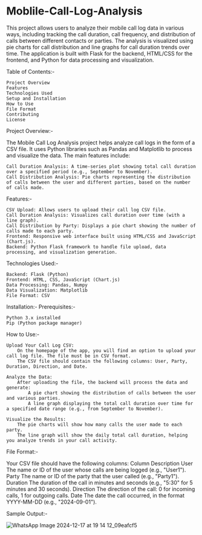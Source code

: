 # Moblile-Call-Log-Analysis
This project allows users to analyze their mobile call log data in various ways, including tracking the call duration, call frequency, and distribution of calls between different contacts or parties. The analysis is visualized using pie charts for call distribution and line graphs for call duration trends over time. The application is built with Flask for the backend, HTML/CSS for the frontend, and Python for data processing and visualization.


Table of Contents:-

    Project Overview
    Features
    Technologies Used
    Setup and Installation
    How to Use
    File Format
    Contributing
    License

Project Overview:-

The Mobile Call Log Analysis project helps analyze call logs in the form of a CSV file. It uses Python libraries such as Pandas and Matplotlib to process and visualize the data. The main features include:

    Call Duration Analysis: A time-series plot showing total call duration over a specified period (e.g., September to November).
    Call Distribution Analysis: Pie charts representing the distribution of calls between the user and different parties, based on the number of calls made.

Features:-

    CSV Upload: Allows users to upload their call log CSV file.
    Call Duration Analysis: Visualizes call duration over time (with a line graph).
    Call Distribution by Party: Displays a pie chart showing the number of calls made to each party.
    Frontend: Responsive web interface built using HTML/CSS and JavaScript (Chart.js).
    Backend: Python Flask framework to handle file upload, data processing, and visualization generation.

Technologies Used:-

    Backend: Flask (Python)
    Frontend: HTML, CSS, JavaScript (Chart.js)
    Data Processing: Pandas, Numpy
    Data Visualization: Matplotlib
    File Format: CSV

Installation:-
Prerequisites:-

    Python 3.x installed
    Pip (Python package manager)

How to Use:-

    Upload Your Call Log CSV:
        On the homepage of the app, you will find an option to upload your call log file. The file must be in CSV format.
        The CSV file should contain the following columns: User, Party, Duration, Direction, and Date.

    Analyze the Data:
        After uploading the file, the backend will process the data and generate:
            A pie chart showing the distribution of calls between the user and various parties.
            A line graph displaying the total call duration over time for a specified date range (e.g., from September to November).

    Visualize the Results:
        The pie charts will show how many calls the user made to each party.
        The line graph will show the daily total call duration, helping you analyze trends in your call activity.

File Format:-

Your CSV file should have the following columns:
Column	Description
User	The name or ID of the user whose calls are being logged (e.g., "User1").
Party	The name or ID of the party that the user called (e.g., "Party1").
Duration	The duration of the call in minutes and seconds (e.g., "5:30" for 5 minutes and 30 seconds).
Direction	The direction of the call: 0 for incoming calls, 1 for outgoing calls.
Date	The date the call occurred, in the format YYYY-MM-DD (e.g., "2024-09-01").

Sample Output:-

![WhatsApp Image 2024-12-17 at 19 14 12_09eafcf5](https://github.com/user-attachments/assets/4817480e-72c9-4800-a3de-24638499ba5b)


  

